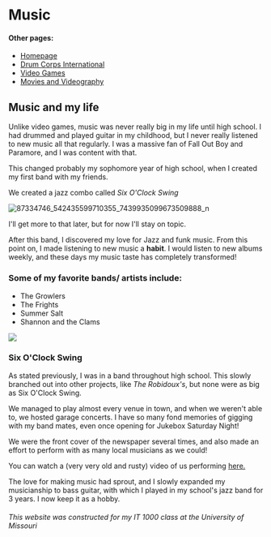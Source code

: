 # Music

#### Other pages:

<html>
  <body>
    <ul>
      <li><a href="README.md">Homepage</a></li>
      <li><a href="Drum_Corps.md">Drum Corps International</a></li>
      <li><a href="Video_Games.md">Video Games</a></li>
      <li><a href="Movies.md">Movies and Videography</a></li>
    </ul>
  </body>
</html>

## Music and my life

Unlike video games, music was never really big in my life until high school. I had drummed and played guitar 
in my childhood, but I never really listened to new music all that regularly. I was a massive fan of Fall Out
Boy and Paramore, and I was content with that.

This changed probably my sophomore year of high school, when I created my first band with my friends.

We created a jazz combo called _Six O'Clock Swing_

![87334746_542435599710355_7439935099673509888_n](https://user-images.githubusercontent.com/92767126/137970653-308ad826-a8d6-45f3-bbb3-06e8372a793f.jpg)


I'll get more to that later, but for now I'll stay on topic. 

After this band, I discovered my love for Jazz and funk music. From this point on, I made listening to new music
a **habit**. I would listen to new albums weekly, and these days my music taste has completely transformed!

### Some of my favorite bands/ artists include:
* The Growlers
* The Frights
* Summer Salt
* Shannon and the Clams

![](https://upload.wikimedia.org/wikipedia/en/e/ea/Chinese_Fountain_The_Growlers.jpg)

### Six O'Clock Swing

As stated previously, I was in a band throughout high school. This slowly branched out into other projects, like
_The Robidoux's_, but none were as big as Six O'Clock Swing. 

We managed to play almost every venue in town, and when we weren't able to, we hosted garage concerts. I have so 
many fond memories of gigging with my band mates, even once opening for Jukebox Saturday Night!

We were the front cover of the newspaper several times, and also made an effort to perform with as many local
musicians as we could! 

You can watch a (very very old and rusty) video of us performing [here.](https://www.youtube.com/watch?v=1H1iI4eiXG8)


The love for making music had sprout, and I slowly expanded my musicianship to bass guitar, with which I played in
my school's jazz band for 3 years. I now keep it as a hobby.


###### This website was constructed for my IT 1000 class at the University of Missouri
